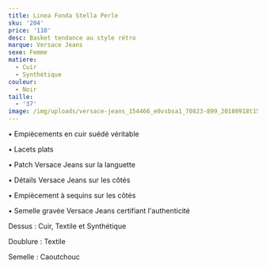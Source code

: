 ```yaml
---
title: Linea Fonda Stella Perle
sku: '204'
price: '110'
desc: Basket tendance au style rétro
marque: Versace Jeans
sexe: Femme
matiere:
  - Cuir
  - Synthétique
couleur:
  - Noir
taille:
  - '37'
image: /img/uploads/versace-jeans_154466_e0vsbsa1_70823-899_20180918t152606_01.jpg
---
```

• Empiècements en cuir suédé véritable

• Lacets plats

• Patch Versace Jeans sur la languette

• Détails Versace Jeans sur les côtés

• Empiècement à sequins sur les côtés

• Semelle gravée Versace Jeans certifiant l'authenticité

Dessus : Cuir, Textile et Synthétique

Doublure : Textile

Semelle : Caoutchouc
